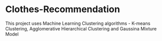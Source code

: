 # Clothes-Recommendation
This project uses Machine Learning Clustering algorithms - K-means Clustering, Agglomerative Hierarchical Clustering and  Gaussina Mixture Model
